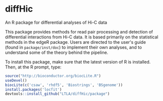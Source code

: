 diffHic
=======

An R package for differential analyses of Hi-C data

This package provides methods for read pair processing and detection of differential interactions from Hi-C data. 
It is based primarily on the statistical methods in the edgeR package. 
Users are directed to the user's guide (found in `package/inst/doc`) to implement their own analyses, and to understand some of the theory behind the pipeline.

To install this package, make sure that the latest version of R is installed. Then, at the R prompt, type:
```R
source("http://bioconductor.org/biocLite.R")
useDevel()
biocLite(c('csaw', 'rhdf5', 'Biostrings', 'BSgenome'))
install.packages('locfit')
devtools::install_github("LTLA/diffHic/package")
```

